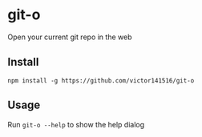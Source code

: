 # git-o

Open your current git repo in the web

## Install

`npm install -g https://github.com/victor141516/git-o`

## Usage

Run `git-o --help` to show the help dialog